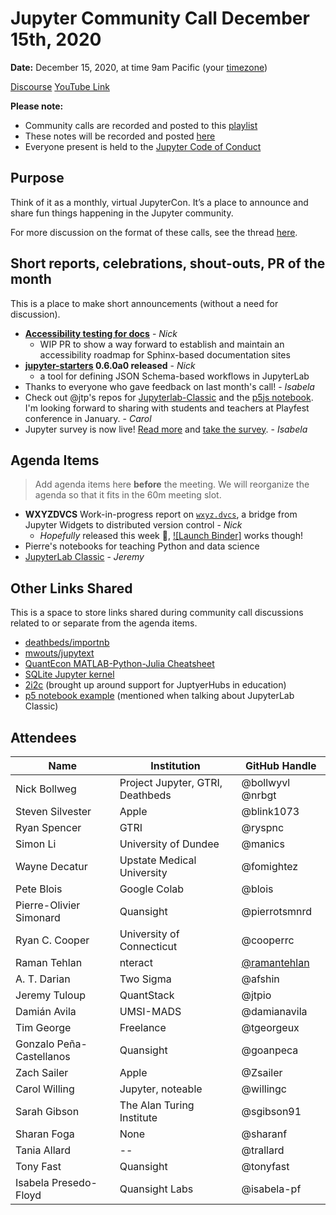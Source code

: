 # Jupyter Community Call December 15th, 2020

**Date:** December 15, 2020, at time 9am Pacific (your [timezone](https://arewemeetingyet.com/Los%20Angeles/2020-12-15/9:00/Jupyter%20Community%20Call))

[Discourse](https://discourse.jupyter.org/t/jupyter-community-calls/668)
[YouTube Link](https://youtu.be/IlYP6q2H1M8 )

**Please note:**
- Community calls are recorded and posted to this [playlist](https://www.youtube.com/playlist?list=PLUrHeD2K9Cmkoamm4NjLmvXC4Y6E1o8SP)
- These notes will be recorded and posted [here](https://jupyter.readthedocs.io/en/latest/community/community-call-notes/index.html)
- Everyone present is held to the [Jupyter Code of Conduct](https://jupyter.org/conduct)

## Purpose

Think of it as a monthly, virtual JupyterCon. It’s a place to announce and share fun things happening in the Jupyter community.

For more discussion on the format of these calls, see the thread [here](https://discourse.jupyter.org/t/reviving-the-all-jupyter-team-meetings/423).

## Short reports, celebrations, shout-outs, PR of the month

This is a place to make short announcements (without a need for discussion). 

* **[Accessibility testing for docs](https://github.com/pandas-dev/pydata-sphinx-theme/pull/294)**  - _Nick_
  * WIP PR to show a way forward to establish and maintain an accessibility roadmap for Sphinx-based documentation sites
* **[jupyter-starters](https://github.com/deathbeds/jupyterlab-starters) 0.6.0a0 released** - _Nick_ 
  * a tool for defining JSON Schema-based workflows in JupyterLab
* Thanks to everyone who gave feedback on last month's call! - _Isabela_
* Check out @jtp's repos for [Jupyterlab-Classic](https://github.com/jtpio/jupyterlab-classic) and the [p5js notebook](https://github.com/jtpio/p5-notebook). I'm looking forward to sharing with students and teachers at Playfest conference in January. - _Carol_
* Jupyter survey is now live! [Read more](https://blog.jupyter.org/survey-jupyterlab-and-beyond-88c7fbd27a79) and [take the survey](https://www.surveymonkey.com/r/LCB7GBF). - _Isabela_


## Agenda Items

> Add agenda items here **before** the meeting. We will reorganize the agenda so that it fits in the 60m meeting slot.

* **WXYZDVCS** Work-in-progress report on [`wxyz.dvcs`](https://github.com/deathbeds/wxyz), a bridge from Jupyter Widgets to distributed version control - _Nick_
  * _Hopefully_ released this week 🤞, [![Launch Binder]](https://mybinder.org/v2/gh/deathbeds/wxyz/master?urlpath=lab/tree/src/py/wxyz_notebooks/src/wxyz/notebooks/index.ipynb) works though!
* Pierre's notebooks for teaching Python and data science
* [JupyterLab Classic](https://github.com/jtpio/jupyterlab-classic) - *Jeremy*

[binder]: https://mybinder.org/badge_logo.svg

## Other Links Shared

This is a space to store links shared during community call discussions related to or separate from the agenda items.
- [deathbeds/importnb](https://github.com/deathbeds/importnb)
- [mwouts/jupytext](https://github.com/mwouts/jupytext)
- [QuantEcon MATLAB-Python-Julia Cheatsheet](https://cheatsheets.quantecon.org)
- [SQLite Jupyter kernel](https://blog.jupyter.org/a-jupyter-kernel-for-sqlite-9549c5dcf551)
- [2i2c](https://2i2c.org/) (brought up around support for JuptyerHubs in education)
- [p5 notebook example](https://p5-notebook.now.sh) (mentioned when talking about JupyterLab Classic)

## Attendees

|   Name             |           Institution            | GitHub Handle                     |
|--------------------|----------------------------------|-----------------------------------|
| Nick Bollweg       | Project Jupyter, GTRI, Deathbeds | @bollwyvl @nrbgt |
| Steven Silvester   | Apple                            | @blink1073 |
| Ryan Spencer       | GTRI                             | @ryspnc |
| Simon Li | University of Dundee | @manics |
| Wayne Decatur      | Upstate Medical University       | @fomightez |
| Pete Blois         | Google Colab                     | @blois      | 
| Pierre-Olivier Simonard | Quansight | @pierrotsmnrd 
| Ryan C. Cooper | University of Connecticut | @cooperrc |
| Raman Tehlan | nteract | [@ramantehlan](https://github.com/ramantehlan) |
| A. T. Darian | Two Sigma | @afshin |
| Jeremy Tuloup | QuantStack | @jtpio
| Damián Avila | UMSI-MADS | @damianavila |
| Tim George | Freelance | @tgeorgeux |
| Gonzalo Peña-Castellanos | Quansight | @goanpeca |
| Zach Sailer | Apple | @Zsailer |
| Carol Willing | Jupyter, noteable| @willingc |
| Sarah Gibson | The Alan Turing Institute | @sgibson91
| Sharan Foga | None | @sharanf
| Tania Allard | --  | @trallard
| Tony Fast | Quansight | @tonyfast
| Isabela Presedo-Floyd | Quansight Labs | @isabela-pf
